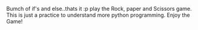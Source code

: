 Bumch of if's and else..thats it :p
play the Rock, paper and Scissors game.
This is just a practice to understand more python programming.
Enjoy the Game!
